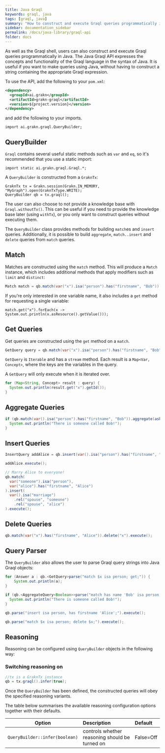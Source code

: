 ```yaml
---
title: Java Graql
keywords: graql, java
tags: [graql, java]
summary: "How to construct and execute Graql queries programmatically in Java."
sidebar: documentation_sidebar
permalink: /docs/java-library/graql-api
folder: docs
---
```


As well as the Graql shell, users can also construct and execute Graql queries programmatically in Java. The Java Graql API expresses the concepts and functionality of the Graql language in the syntax of Java. It is useful if you want to make queries using Java, without having to construct a string containing the appropriate Graql expression.

To use the API, add the following to your `pom.xml`:

```xml
<dependency>
  <groupId>ai.grakn</groupId>
  <artifactId>grakn-graql</artifactId>
  <version>${project.version}</version>
</dependency>
```

and add the following to your imports.

```java-test-ignore
import ai.grakn.graql.QueryBuilder;
```

## QueryBuilder

`Graql` contains several useful static methods such as `var` and `eq`, so it's recommended that you use a static import:

```java-test-ignore
import static ai.grakn.graql.Graql.*;
```

A `QueryBuilder` is constructed from a `GraknTx`:

```java-test-ignore
GraknTx tx = Grakn.session(Grakn.IN_MEMORY, "MyGraph").open(GraknTxType.WRITE);
QueryBuilder qb = tx.graql();
```

The user can also choose to not provide a knowledge base with `Graql.withoutTx()`.
This can be useful if you need to provide the knowledge base later (using `withTx`),
or you only want to construct queries without executing them.

The `QueryBuilder` class provides methods for building `match`es and `insert`
queries. Additionally, it is possible to build `aggregate`, `match..insert` and `delete` queries from `match`
queries.

## Match

Matches are constructed using the `match` method. This will produce a `Match` instance, which includes additional
methods that apply modifiers such as `limit` and `distinct`:

```java
Match match = qb.match(var("x").isa("person").has("firstname", "Bob")).limit(50);
```

If you're only interested in one variable name, it also includes a `get` method
for requesting a single variable:

```
match.get("x").forEach(x -> System.out.println(x.asResource().getValue()));
```

## Get Queries

Get queries are constructed using the `get` method on a `match`.

```java
GetQuery query = qb.match(var("x").isa("person").has("firstname", "Bob")).limit(50).get();
```

`GetQuery` is `Iterable` and has a `stream` method. Each result is a `Map<Var, Concept>`, where the keys are the
variables in the query.

A `GetQuery` will only execute when it is iterated over.

```java
for (Map<String, Concept> result : query) {
  System.out.println(result.get("x").getId());
}
```

## Aggregate Queries

```java
if (qb.match(var().isa("person").has("firstname", "Bob")).aggregate(ask()).execute()) {
  System.out.println("There is someone called Bob!");
}
```

## Insert Queries

```java
InsertQuery addAlice = qb.insert(var().isa("person").has("firstname", "Alice"));

addAlice.execute();

// Marry Alice to everyone!
qb.match(
  var("someone").isa("person"),
  var("alice").has("firstname", "Alice")
).insert(
  var().isa("marriage")
    .rel("spouse", "someone")
    .rel("spouse", "alice")
).execute();
```

## Delete Queries

```java
qb.match(var("x").has("firstname", "Alice")).delete("x").execute();
```

## Query Parser

The `QueryBuilder` also allows the user to parse Graql query strings into Java Graql
objects:

```java
for (Answer a : qb.<GetQuery>parse("match $x isa person; get;")) {
    System.out.println(a);
}

if (qb.<AggregateQuery<Boolean>>parse("match has name 'Bob' isa person; aggregate ask;").execute()) {
  System.out.println("There is someone called Bob!");
}

qb.parse("insert isa person, has firstname 'Alice';").execute();

qb.parse("match $x isa person; delete $x;").execute();
```

## Reasoning

Reasoning can be configured using `QueryBuilder` objects in the following way:

### Switching reasoning on

```java
//tx is a GraknTx instance
qb = tx.graql().infer(true);
```

Once the `QueryBuilder` has been defined, the constructed queries will obey the specified reasoning variants.

The table below summarises the available reasoning configuration options together with their defaults.

| Option       | Description | Default
| -------------------- |:--|:--|
| `QueryBuilder::infer(boolean)` | controls whether reasoning should be turned on | False=Off |
